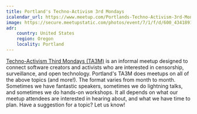 ```yaml
---
title: Portland's Techno-Activism 3rd Mondays
icalendar_url: https://www.meetup.com/Portlands-Techno-Activism-3rd-Mondays/events/ical/
image: https://secure.meetupstatic.com/photos/event/7/1/f/d/600_434189181.jpeg
adr:
    country: United States
    region: Oregon
    locality: Portland
---
```


[Techno-Activism Third Mondays (TA3M)](https://www.meetup.com/Portlands-Techno-Activism-3rd-Mondays/) is an informal meetup designed to connect software creators and activists who are interested in censorship, surveillance, and open technology. Portland's TA3M does meetups on all of the above topics (and more!). The format varies from month to month. Sometimes we have fantastic speakers, sometimes we do lightning talks, and sometimes we do hands-on workshops. It all depends on what our meetup attendees are interested in hearing about, and what we have time to plan. Have a suggestion for a topic? Let us know!
